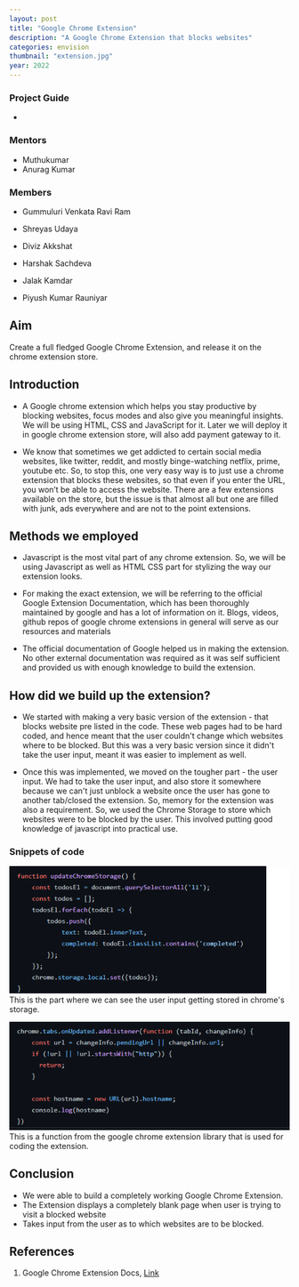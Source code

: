 ```yaml
---
layout: post
title: "Google Chrome Extension"
description: "A Google Chrome Extension that blocks websites"
categories: envision
thumbnail: "extension.jpg"
year: 2022
---
```


### Project Guide

- 

### Mentors

- Muthukumar
- Anurag Kumar

### Members

- Gummuluri Venkata Ravi Ram
- Shreyas Udaya
  
- Diviz Akkshat
- Harshak Sachdeva
- Jalak Kamdar
- Piyush Kumar Rauniyar

## Aim

Create a full fledged Google Chrome Extension, and release it on the chrome extension store.

## Introduction

- A Google chrome extension which helps you stay productive by blocking websites, focus modes and also give you meaningful insights. We will be using HTML, CSS and JavaScript for it. Later we will deploy it in google chrome extension store, will also add payment gateway to it.

- We know that sometimes we get addicted to certain social media websites, like twitter, reddit, and mostly binge-watching
netflix, prime, youtube etc. So, to stop this, one very easy way is to just use a chrome extension that blocks these websites, so
that even if you enter the URL, you won’t be able to access the website. There are a few extensions available on the store, but
the issue is that almost all but one are filled with junk, ads everywhere and are not to the point extensions.

## Methods we employed

- Javascript is the most vital part of any chrome extension. So, we will be using Javascript as well as HTML CSS part for
stylizing the way our extension looks.

- For making the exact extension, we will be referring to the official Google Extension Documentation, which has been
thoroughly maintained by google and has a lot of information on it. Blogs, videos, github repos of google chrome extensions in
general will serve as our resources and materials

- The official documentation of Google helped us in making the extension. No other external documentation was required as it was self sufficient and provided us with enough knowledge to build the extension.

## How did we build up the extension?

- We started with making a very basic version of the extension - that blocks website pre listed in the code. These web pages had to be hard coded, and hence meant that the user couldn't change which websites where to be blocked. But this was a very basic version since it didn't take the user input, meant it was easier to implement as well.

- Once this was implemented, we moved on the tougher part - the user input. We had to take the user input, and also store it somewhere because we can't just unblock a website once the user has gone to another tab/closed the extension. So, memory for the extension was also a requirement. So, we used the Chrome Storage to store which websites were to be blocked by the user. This involved putting good knowledge of javascript into practical use.

### Snippets of code

![image_1](ChromeExt1.png)
This is the part where we can see the user input getting stored in chrome's storage.

![image_2](ChromeExt2.png)
This is a function from the google chrome extension library that is used for coding the extension.

## Conclusion

- We were able to build a completely working Google Chrome Extension.
- The Extension displays a completely blank page when user is trying to visit a blocked website
- Takes input from the user as to which websites are to be blocked.

## References

1. Google Chrome Extension Docs, [Link](https://developer.chrome.com/docs/extensions/)
